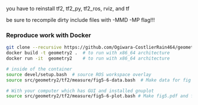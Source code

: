 you have to reinstall tf2, tf2_py, tf2_ros, rviz, and tf

be sure to recompile dirty include files with -MMD -MP flag!!!


### Reproduce work with Docker

```bash
git clone --recursive https://github.com/Ogiwara-CostlierRain464/geometry2; cd geometry2
docker build -t geometry2 .  # to run with x86_64 architecture
docker run -it  geometry2    # to run with x86_64 architecture

# inside of the container
source devel/setup.bash  # source ROS workspace overlay
source src/geometry2/tf2/measure/fig5-6-data.bash  # Make data for fig 5,6.

# With your computer which has GUI and installed gnuplot
source src/geometry2/tf2/measure/fig5-6-plot.bash # Make fig5.pdf and fig6.pdf
```

